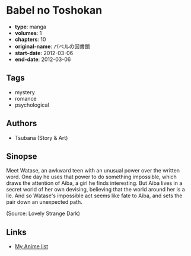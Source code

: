 # Babel no Toshokan

-   **type**: manga
-   **volumes**: 1
-   **chapters**: 10
-   **original-name**: バベルの図書館
-   **start-date**: 2012-03-06
-   **end-date**: 2012-03-06

## Tags

-   mystery
-   romance
-   psychological

## Authors

-   Tsubana (Story & Art)

## Sinopse

Meet Watase, an awkward teen with an unusual power over the written word. One day he uses that power to do something impossible, which draws the attention of Aiba, a girl he finds interesting. But Aiba lives in a secret world of her own devising, believing that the world around her is a lie. And so Watase's impossible act seems like fate to Aiba, and sets the pair down an unexpected path.

(Source: Lovely Strange Dark)

## Links

-   [My Anime list](https://myanimelist.net/manga/105955/Babel_no_Toshokan)
